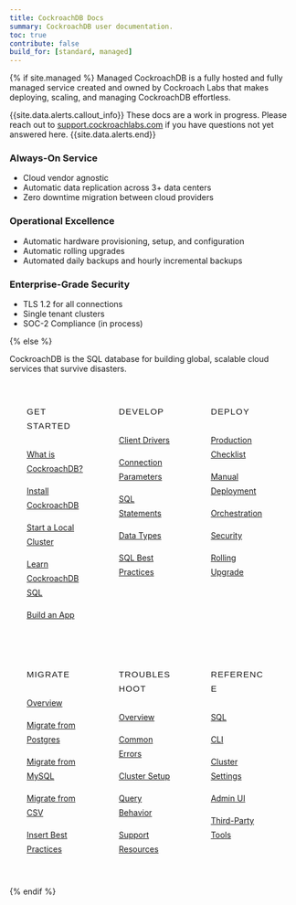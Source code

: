 ```yaml
---
title: CockroachDB Docs
summary: CockroachDB user documentation.
toc: true
contribute: false
build_for: [standard, managed]
---
```


{% if site.managed %}
Managed CockroachDB is a fully hosted and fully managed service created and owned by Cockroach Labs that makes deploying, scaling, and managing CockroachDB effortless.

{{site.data.alerts.callout_info}}
These docs are a work in progress. Please reach out to [support.cockroachlabs.com](https://support.cockroachlabs.com) if you have questions not yet answered here.
{{site.data.alerts.end}}

### Always-On Service

- Cloud vendor agnostic
- Automatic data replication across 3+ data centers
- Zero downtime migration between cloud providers

### Operational Excellence

- Automatic hardware provisioning, setup, and configuration
- Automatic rolling upgrades
- Automated daily backups and hourly incremental backups

### Enterprise-Grade Security

- TLS 1.2 for all connections
- Single tenant clusters
- SOC-2 Compliance (in process)

{% else %}

<style>
.content-col {
  width: 100%;
}

.row {
  margin-left: 0px;
  margin-right: 0px;
}

.row:after {
  content: "";
  display: table;
  clear: both;
}

.column {
  float: left;
  width: 30%;
  margin: 5px;
  <!-- box-shadow: 0 2px 5px 0 rgba(17,29,57,0.1), 0 4px 20px 0 rgba(17,29,57,0.12); -->
}

.column-title {
  font-family: 'Graphik-Semibold', sans-serif;
  font-size: 15px;
  text-transform: uppercase;
  letter-spacing: 1.2px;
  padding-top: 20px;
  padding-bottom: 10px;
}

.column-content {
  padding-left: 25px;
  padding-right: 25px;
  padding-bottom: 20px;
}

.column-content p {
  line-height: 25px;
}

@media screen and (max-width: 600px) {
  .column {
    width: 100%;
  }
}
</style>

CockroachDB is the SQL database for building global, scalable cloud services that survive disasters.

<div class="row">
  <div class="column">
    <div class="column-content">
      <!-- <h3>Get Started</h3> -->
      <p class="column-title">Get Started</p>
        <p><a href="frequently-asked-questions.html">What is CockroachDB?</a></p>      
        <p><a href="install-cockroachdb.html">Install CockroachDB</a></p>
        <p><a href="start-a-local-cluster.html">Start a Local Cluster</a></p>
        <p><a href="learn-cockroachdb-sql.html">Learn CockroachDB SQL</a></p>
        <p><a href="build-an-app-with-cockroachdb.html">Build an App</a></p>
    </div>
  </div>
  <div class="column">
    <div class="column-content">
      <!-- <h3>Develop</h3> -->
      <p class="column-title">Develop</p>
        <p><a href="install-client-drivers.html">Client Drivers</a></p>
        <p><a href="connection-parameters.html">Connection Parameters</a></p>
        <p><a href="sql-statements.html">SQL Statements</a></p>
        <p><a href="data-types.html">Data Types</a></p>
        <p><a href="performance-best-practices.html">SQL Best Practices</a></p>
    </div>
  </div>
  <div class="column">
    <div class="column-content">
      <!-- <h3>Deploy</h3> -->
      <p class="column-title">Deploy</p>
        <p><a href="recommended-production-settings.html">Production Checklist</a></p>
        <p><a href="manual-deployment.html">Manual Deployment</a></p>
        <p><a href="orchestrated-deployment.html">Orchestration</a></p>
        <p><a href="security-overview.html">Security</a></p>
        <p><a href="upgrade-cockroach-version.html">Rolling Upgrade</a></p>
    </div>
  </div>
</div>
<div class="row">  
  <div class="column">
    <div class="column-content">
      <p class="column-title">Migrate</p>
        <p><a href="migration-overview.html">Overview</a></p>
        <p><a href="migrate-from-postgres.html">Migrate from Postgres</a></p>
        <p><a href="migrate-from-mysql.html">Migrate from MySQL</a></p>
        <p><a href="migrate-from-csv.html">Migrate from CSV</a></p>
        <p><a href="performance-best-practices-overview.html#multi-row-dml-best-practices">Insert Best Practices</a></p>
    </div>
  </div>
  <div class="column">
    <div class="column-content">
      <p class="column-title">Troubleshoot</p>
        <p><a href="common-errors.html">Overview</a></p>
        <p><a href="common-errors.html">Common Errors</a></p>
        <p><a href="cluster-setup-troubleshooting.html">Cluster Setup</a></p>
        <p><a href="query-behavior-troubleshooting.html">Query Behavior</a></p>
        <p><a href="support-resources.html">Support Resources</a></p>
    </div>
  </div>
  <div class="column">
    <div class="column-content">
      <p class="column-title">Reference</p>
        <p><a href="client-drivers.html">SQL</a></p>
        <p><a href="cockroach-commands.html">CLI</a></p>
        <p><a href="cluster-settings.html">Cluster Settings</a></p>
        <p><a href="admin-ui-overview.html">Admin UI</a></p>
        <p><a href="third-party-database-tools.html">Third-Party Tools</a></p>
    </div>
  </div>
</div>
<!-- <div class="row">
  <div class="column">
    <div class="column-content">
      <p class="column-title">Learn More</p>
        <p><a href="architecture/overview.html">Architecture</a></p>
        <p><a href="demo-fault-tolerance-and-recovery.html">Capabilities</a></p>
        <p><a href="sql-feature-support.html">SQL Feature Support</a></p>
        <p><a href="https://www.cockroachlabs.com/guides/">Whitepapers</a></p>
    </div>
  </div>
  <div class="column">
    <div class="column-content">
      <p class="column-title">FAQs</p>
        <p><a href="frequently-asked-questions.html">Product FAQs</a></p>
        <p><a href="sql-faqs.html">SQL FAQs</a></p>
        <p><a href="operational-faqs.html">Operational FAQs</a></p>
        <p><a href="cockroachdb-in-comparison.html">CockroachDB in Comparison</a></p>
    </div>
  </div>
  <div class="column">
    <div class="column-content">
      <p class="column-title">Releases</p>
        <p><a href="../releases/{{page.release_info.version}}.html">Latest Production Release</a></p>
        <p><a href="../releases/#production-releases">All Production Releases</a></p>
        <p><a href="../releases/#testing-releases">Testing Releases</a></p>
        <p><a href="known-limitations.html">Known Limitations</a></p>
    </div>
  </div>
</div> -->

{% endif %}
